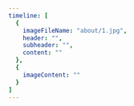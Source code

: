 ```yaml
---
timeline: [
  {
    imageFileName: "about/1.jpg",
    header: "",
    subheader: "",
    content: ""
  },
  {
    imageContent: ""
  }
]
---
```

